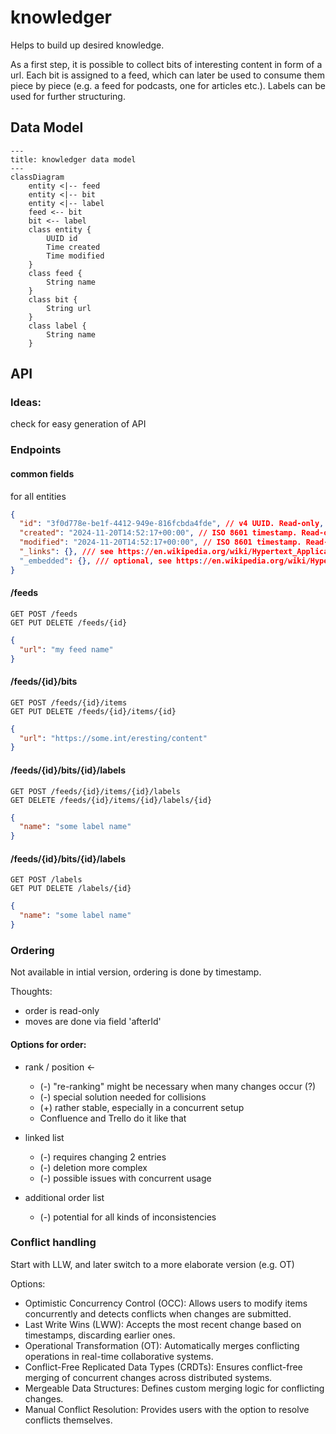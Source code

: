 # knowledger
Helps to build up desired knowledge.

As a first step, it is possible to collect bits of interesting content in form of a url. Each bit is assigned to a feed, 
which can later be used to consume them piece by piece (e.g. a feed for podcasts, one for articles etc.).
Labels can be used for further structuring.

## Data Model

```mermaid
---
title: knowledger data model
---
classDiagram
    entity <|-- feed
    entity <|-- bit
    entity <|-- label
    feed <-- bit
    bit <-- label
    class entity {
        UUID id
        Time created
        Time modified
    }
    class feed {
        String name
    }
    class bit {
        String url
    }
    class label {
        String name
    }
```

## API

### Ideas:

check for easy generation of API

### Endpoints

#### common fields

for all entities

```json 
{
  "id": "3f0d778e-be1f-4412-949e-816fcbda4fde", // v4 UUID. Read-only, generated by backend.
  "created": "2024-11-20T14:52:17+00:00", // ISO 8601 timestamp. Read-only, generated by backend.
  "modified": "2024-11-20T14:52:17+00:00", // ISO 8601 timestamp. Read-only, generated by backend.
  "_links": {}, /// see https://en.wikipedia.org/wiki/Hypertext_Application_Language
  "_embedded": {}, /// optional, see https://en.wikipedia.org/wiki/Hypertext_Application_Language
}
```

#### /feeds

    GET POST /feeds
    GET PUT DELETE /feeds/{id}

```json 
{
  "url": "my feed name"
}
```

#### /feeds/{id}/bits

    GET POST /feeds/{id}/items
    GET PUT DELETE /feeds/{id}/items/{id}

```json 
{
  "url": "https://some.int/eresting/content"
}
```

#### /feeds/{id}/bits/{id}/labels

    GET POST /feeds/{id}/items/{id}/labels
    GET DELETE /feeds/{id}/items/{id}/labels/{id}

```json 
{
  "name": "some label name"
}
```

#### /feeds/{id}/bits/{id}/labels

    GET POST /labels
    GET PUT DELETE /labels/{id}

```json 
{
  "name": "some label name"
}
```

### Ordering

Not available in intial version, ordering is done by timestamp.

Thoughts:
- order is read-only
- moves are done via field 'afterId'

#### Options for order:

- rank / position <-
  - (-) "re-ranking" might be necessary when many changes occur (?)
  - (-) special solution needed for collisions
  - (+) rather stable, especially in a concurrent setup
  - Confluence and Trello do it like that

- linked list
  - (-) requires changing 2 entries
  - (-) deletion more complex
  - (-) possible issues with concurrent usage

- additional order list
  - (-) potential for all kinds of inconsistencies

### Conflict handling

Start with LLW, and later switch to a more elaborate version (e.g. OT)

Options:

- Optimistic Concurrency Control (OCC): Allows users to modify items concurrently and detects conflicts when changes are submitted.
- Last Write Wins (LWW): Accepts the most recent change based on timestamps, discarding earlier ones.
- Operational Transformation (OT): Automatically merges conflicting operations in real-time collaborative systems.
- Conflict-Free Replicated Data Types (CRDTs): Ensures conflict-free merging of concurrent changes across distributed systems.
- Mergeable Data Structures: Defines custom merging logic for conflicting changes.
- Manual Conflict Resolution: Provides users with the option to resolve conflicts themselves.